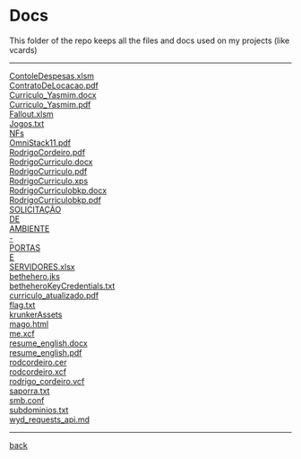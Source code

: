 # Docs
This folder of the repo keeps all the files and docs used on my projects (like vcards)

---------------------------
[ContoleDespesas.xlsm](ContoleDespesas.xlsm)<br>
[ContratoDeLocacao.pdf](ContratoDeLocacao.pdf)<br>
[Curriculo_Yasmim.docx](Curriculo_Yasmim.docx)<br>
[Curriculo_Yasmim.pdf](Curriculo_Yasmim.pdf)<br>
[Fallout.xlsm](Fallout.xlsm)<br>
[Jogos.txt](Jogos.txt)<br>
[NFs](NFs)<br>
[OmniStack11.pdf](OmniStack11.pdf)<br>
[RodrigoCordeiro.pdf](RodrigoCordeiro.pdf)<br>
[RodrigoCurriculo.docx](RodrigoCurriculo.docx)<br>
[RodrigoCurriculo.pdf](RodrigoCurriculo.pdf)<br>
[RodrigoCurriculo.xps](RodrigoCurriculo.xps)<br>
[RodrigoCurriculobkp.docx](RodrigoCurriculobkp.docx)<br>
[RodrigoCurriculobkp.pdf](RodrigoCurriculobkp.pdf)<br>
[SOLICITAÇÃO](SOLICITAÇÃO)<br>
[DE](DE)<br>
[AMBIENTE](AMBIENTE)<br>
[-](-)<br>
[PORTAS](PORTAS)<br>
[E](E)<br>
[SERVIDORES.xlsx](SERVIDORES.xlsx)<br>
[bethehero.jks](bethehero.jks)<br>
[betheheroKeyCredentials.txt](betheheroKeyCredentials.txt)<br>
[curriculo_atualizado.pdf](curriculo_atualizado.pdf)<br>
[flag.txt](flag.txt)<br>
[krunkerAssets](krunkerAssets)<br>
[mago.html](mago.html)<br>
[me.xcf](me.xcf)<br>
[resume_english.docx](resume_english.docx)<br>
[resume_english.pdf](resume_english.pdf)<br>
[rodcordeiro.cer](rodcordeiro.cer)<br>
[rodcordeiro.xcf](rodcordeiro.xcf)<br>
[rodrigo_cordeiro.vcf](rodrigo_cordeiro.vcf)<br>
[saporra.txt](saporra.txt)<br>
[smb.conf](smb.conf)<br>
[subdominios.txt](subdominios.txt)<br>
[wyd_requests_api.md](wyd_requests_api.md)<br>

---------------------------

[back](../)
